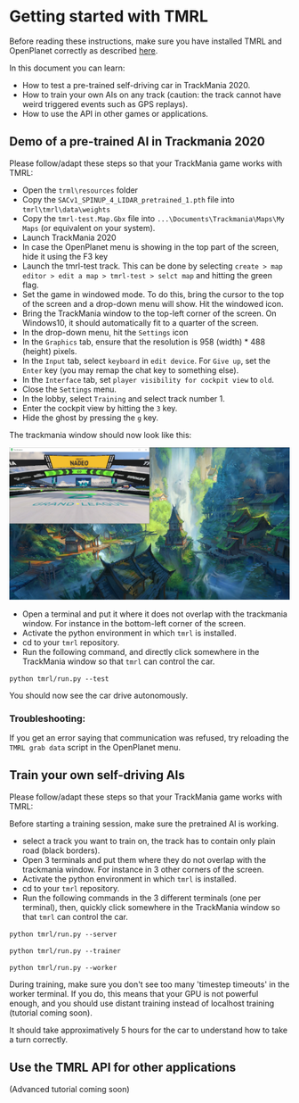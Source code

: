# Getting started with TMRL

Before reading these instructions, make sure you have installed TMRL and OpenPlanet correctly as described [here](docs/Install.md).

In this document you can learn:
- How to test a pre-trained self-driving car in TrackMania 2020.
- How to train your own AIs on any track (caution: the track cannot have weird triggered events such as GPS replays).
- How to use the API in other games or applications.

## Demo of a pre-trained AI in Trackmania 2020

Please follow/adapt these steps so that your TrackMania game works with TMRL:

- Open the `trml\resources` folder
- Copy the `SACv1_SPINUP_4_LIDAR_pretrained_1.pth` file into `tmrl\tmrl\data\weights`
- Copy the `tmrl-test.Map.Gbx` file into `...\Documents\Trackmania\Maps\My Maps` (or equivalent on your system).
- Launch TrackMania 2020
- In case the OpenPlanet menu is showing in the top part of the screen, hide it using the F3 key
- Launch the tmrl-test track. This can be done by selecting `create > map editor > edit a map > tmrl-test > selct map` and hitting the green flag.
- Set the game in windowed mode. To do this, bring the cursor to the top of the screen and a drop-down menu will show. Hit the windowed icon.
- Bring the TrackMania window to the top-left corner of the screen. On Windows10, it should automatically fit to a quarter of the screen.
- In the drop-down menu, hit the `Settings` icon
- In the `Graphics` tab, ensure that the resolution is 958 (width) * 488 (height) pixels.
- In the `Input` tab, select `keyboard` in `edit device`. For `Give up`, set the `Enter` key (you may remap the chat key to something else).
- In the `Interface` tab, set `player visibility for cockpit view` to `old`.
- Close the `Settings` menu.
- In the lobby, select `Training` and select track number 1.
- Enter the cockpit view by hitting the `3` key.
- Hide the ghost by pressing the `g` key.

The trackmania window should now look like this:

![screenshot1](img/screenshot1.PNG)

- Open a terminal and put it where it does not overlap with the trackmania window.
For instance in the bottom-left corner of the screen.
- Activate the python environment in which `tmrl` is installed.
- cd to your `tmrl` repository.
- Run the following command, and directly click somewhere in the TrackMania window so that `tmrl` can control the car.
```shell
python tmrl/run.py --test
```

You should now see the car drive autonomously.

### Troubleshooting:
If you get an error saying that communication was refused, try reloading the `TMRL grab data` script in the OpenPlanet menu.


## Train your own self-driving AIs

Please follow/adapt these steps so that your TrackMania game works with TMRL:

Before starting a training session, make sure the pretrained AI is working.

- select a track you want to train on, the track has to contain only plain road (black borders).
- Open 3 terminals and put them where they do not overlap with the trackmania window.
For instance in 3 other corners of the screen.
- Activate the python environment in which `tmrl` is installed.
- cd to your `tmrl` repository.
- Run the following commands in the 3 different terminals (one per terminal), then, quickly click somewhere in the TrackMania window so that `tmrl` can control the car.
```shell
python tmrl/run.py --server
```
```shell
python tmrl/run.py --trainer
```
```shell
python tmrl/run.py --worker
```

During training, make sure you don't see too many 'timestep timeouts' in the worker terminal.
If you do, this means that your GPU is not powerful enough, and you should use distant training instead of localhost training (tutorial coming soon).

It should take approximatively 5 hours for the car to understand how to take a turn correctly.

## Use the TMRL API for other applications

(Advanced tutorial coming soon)


